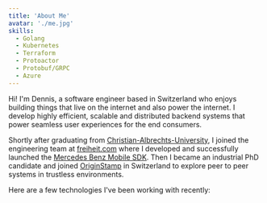 ```yaml
---
title: 'About Me'
avatar: './me.jpg'
skills:
  - Golang
  - Kubernetes
  - Terraform
  - Protoactor
  - Protobuf/GRPC
  - Azure
---
```


Hi! I'm Dennis, a software engineer based in Switzerland who enjoys building things that live on the internet and also power the internet. I develop highly efficient, scalable and distributed backend systems that power seamless user experiences for the end consumers.

Shortly after graduating from [Christian-Albrechts-University](https://www.uni-kiel.de/de/), I joined the engineering team at [freiheit.com](https://freiheit.com/en/) where I developed and successfully launched the [Mercedes Benz Mobile SDK](https://developer.mercedes-benz.com/sdks). Then I became an industrial PhD candidate and joined [OriginStamp](https://originstamp.com) in Switzerland to explore peer to peer systems in trustless environments.

Here are a few technologies I've been working with recently:
